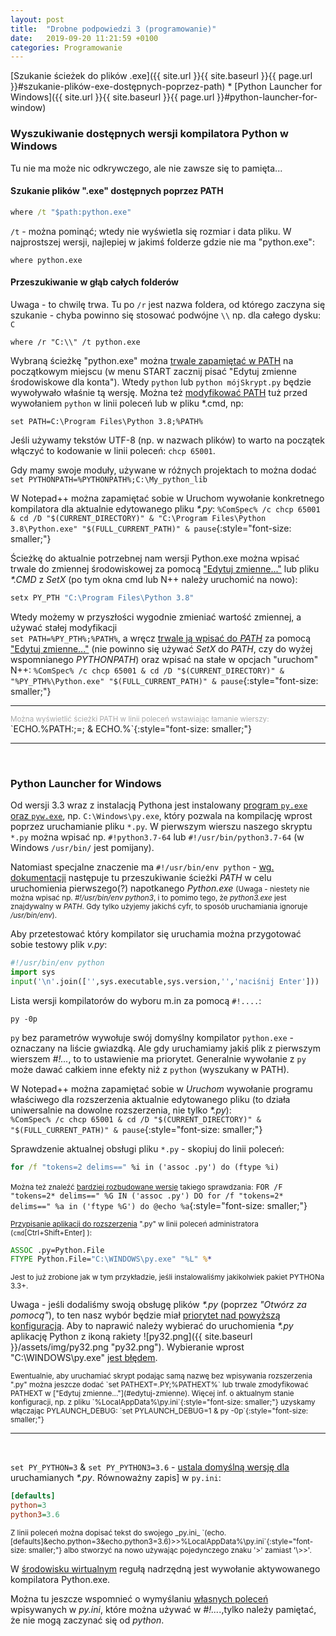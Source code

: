 ```yaml
---
layout: post
title:  "Drobne podpowiedzi 3 (programowanie)"
date:   2019-09-20 11:21:59 +0100
categories: Programowanie
---
```


[Szukanie ścieżek do plików .exe]({{ site.url }}{{ site.baseurl }}{{ page.url }}#szukanie-plików-exe-dostępnych-poprzez-path) * [Python Launcher for Windows]({{ site.url }}{{ site.baseurl }}{{ page.url }}#python-launcher-for-window) 



### Wyszukiwanie dostępnych wersji kompilatora Python w Windows

Tu nie ma może nic odkrywczego, ale nie zawsze się to pamięta...

#### Szukanie plików ".exe" dostępnych poprzez PATH 

````bat
where /t "$path:python.exe"
````

`/t` - można pominąć; wtedy nie wyświetla się rozmiar i data pliku. W najprostszej wersji, najlepiej w jakimś folderze gdzie nie ma "python.exe":

````
where python.exe
````

#### Przeszukiwanie w głąb całych folderów 

Uwaga - to chwilę trwa. Tu po `/r` jest nazwa foldera, od którego zaczyna się szukanie - chyba powinno się stosować podwójne `\\` np. dla całego dysku: `C`

````
where /r "C:\\" /t python.exe
````

Wybraną ścieżkę  "python.exe" można <u>trwale zapamiętać w PATH<a id="edytuj-zmienne"></a></u> na początkowym miejscu (w menu START zacznij pisać "Edytuj zmienne środowiskowe dla konta"). Wtedy `python` lub `python mójSkrypt.py` będzie wywoływało właśnie tą wersję. Można też [modyfikować PATH](https://docs.python.org/3/using/windows.html#excursus-setting-environment-variables) tuż przed wywołaniem `python` w linii poleceń lub w pliku *.cmd, np:
````
set PATH=C:\Program Files\Python 3.8;%PATH%
````
Jeśli używamy tekstów UTF-8 (np. w nazwach plików) to warto na początek włączyć to kodowanie w linii poleceń: `chcp 65001`.

Gdy mamy swoje moduły, używane w różnych projektach to można dodać  
`set PYTHONPATH=%PYTHONPATH%;C:\My_python_lib`

W Notepad++ można zapamiętać sobie w Uruchom wywołanie konkretnego kompilatora dla aktualnie edytowanego pliku _*.py_:
`%ComSpec% /c chcp 65001 & cd /D "$(CURRENT_DIRECTORY)" & "C:\Program Files\Python 3.8\Python.exe" "$(FULL_CURRENT_PATH)" & pause`{:style="font-size: smaller;"}

Ścieżkę do aktualnie potrzebnej nam wersji Python.exe można wpisać trwale do zmiennej środowiskowej za pomocą ["Edytuj zmienne..."](#edytuj-zmienne) lub pliku _*.CMD_ z _SetX_ (po tym okna cmd lub N++ należy uruchomić na nowo):
````bat
setx PY_PTH "C:\Program Files\Python 3.8"
````
Wtedy możemy w przyszłości wygodnie zmieniać wartość zmiennej, a używać stałej modyfikacji  
`set PATH=%PY_PTH%;%PATH%`, a wręcz [trwale ją wpisać do _PATH_](https://ss64.com/nt/path.html) za pomocą ["Edytuj zmienne..."](#edytuj-zmienne) (nie powinno się używać _SetX_ do _PATH_, czy do wyżej wspomnianego _PYTHONPATH_) oraz wpisać na stałe w opcjach "uruchom" N++:
`%ComSpec% /c chcp 65001 & cd /D "$(CURRENT_DIRECTORY)" & "%PY_PTH%\Python.exe" "$(FULL_CURRENT_PATH)" & pause`{:style="font-size: smaller;"}

- - - -

<span style="font-size: smaller; color:DarkGrey;">
Można wyświetlić ścieżki PATH w linii poleceń wstawiając łamanie wierszy:
</span>
`ECHO.%PATH:;=; & ECHO.%`{:style="font-size: smaller;"}

- - - -
<br>

### Python Launcher for Windows

Od wersji 3.3 wraz z instalacją Pythona jest instalowany [program `py.exe` oraz `pyw.exe`](https://docs.python.org/3/using/windows.html#python-launcher-for-windows), np. `C:\Windows\py.exe`, który pozwala na kompilację wprost poprzez uruchamianie pliku `*.py`. W pierwszym wierszu naszego skryptu `*.py` można wpisać np. `#!python3.7-64` lub `#!/usr/bin/python3.7-64` (w Windows `/usr/bin/` jest pomijany). 

Natomiast specjalne znaczenie ma `#!/usr/bin/env python` - [wg. dokumentacji](https://docs.python.org/3/using/windows.html#shebang-lines) następuje tu przeszukiwanie ścieżki _PATH_ w celu uruchomienia pierwszego(?) napotkanego _Python.exe_ <small>(Uwaga - niestety nie można wpisać np. _#!/usr/bin/env python3_, i to pomimo tego, że _python3.exe_ jest znajdywalny w _PATH_. Gdy tylko użyjemy jakichś cyfr, to sposób uruchamiania ignoruje _/usr/bin/env_).</small>

Aby przetestować który kompilator się uruchamia można przygotować sobie testowy plik _v.py_:
````py
#!/usr/bin/env python
import sys
input('\n'.join(['',sys.executable,sys.version,'','naciśnij Enter']))
````

Lista wersji kompilatorów do wyboru m.in za pomocą `#!....`: 
````
py -0p
````
`py` bez parametrów wywołuje swój domyślny kompilator `python.exe` - oznaczany na liście gwiazdką. Ale gdy uruchamiamy jakiś plik z pierwszym wierszem _#!..._, to to ustawienie ma priorytet. Generalnie wywołanie z `py` może dawać całkiem inne efekty niż z `python` (wyszukany w PATH).

W Notepad++ można zapamiętać sobie w _Uruchom_ wywołanie programu właściwego dla rozszerzenia aktualnie edytowanego pliku (to działa uniwersalnie na dowolne rozszerzenia, nie tylko _*.py_):  
`%ComSpec% /c chcp 65001 & cd /D "$(CURRENT_DIRECTORY)" & "$(FULL_CURRENT_PATH)" & pause`{:style="font-size: smaller;"}

Sprawdzenie aktualnej obsługi pliku `*.py` - skopiuj do linii poleceń:
````bat
for /f "tokens=2 delims==" %i in ('assoc .py') do (ftype %i)
````
<small>Można też znaleźć [bardziej rozbudowane wersje](https://ss64.com/nt/ftype.html) takiego sprawdzania:</small>  `FOR /F "tokens=2* delims==" %G IN ('assoc .py') DO for /f "tokens=2* delims==" %a in ('ftype %G') do @echo %a`{:style="font-size: smaller;"}

<span style="font-size: smaller;"> [Przypisanie aplikacji do rozszerzenia](https://www.robvanderwoude.com/ntstart.php#FileAssociations) ".py" w linii poleceń administratora (`cmd`[Ctrl+Shift+Enter] ):</span>
````bat
ASSOC .py=Python.File
FTYPE Python.File="C:\WINDOWS\py.exe" "%L" %*
````

<small> Jest to już zrobione jak w tym przykładzie, jeśli instalowaliśmy jakikolwiek pakiet PYTHONa 3.3+.</small>

Uwaga - jeśli dodaliśmy swoją obsługę plików _*.py_ (poprzez _"Otwórz za pomocą"_), to ten nasz wybór będzie miał [priorytet nad powyższą konfiguracją](https://code.activestate.com/lists/python-list/727915/). Aby to naprawić należy wybierać do uruchomienia _*.py_ aplikację Python z ikoną rakiety ![py32.png]({{ site.baseurl }}/assets/img/py32.png "py32.png"). Wybieranie wprost "C:\WINDOWS\py.exe" [jest błędem](https://code.activestate.com/lists/python-list/727915/#as_lists_article_thread).


<span style="font-size: smaller;">
Ewentualnie, aby uruchamiać skrypt podając samą nazwę bez wpisywania rozszerzenia ".py" można jeszcze dodać  `set PATHEXT=.PY;%PATHEXT%`
lub trwale zmodyfikować PATHEXT w ["Edytuj zmienne..."](#edytuj-zmienne).
</span>

<span style="font-size: smaller;">
Więcej inf. o aktualnym stanie  konfiguracji, np. z pliku `%LocalAppData%\py.ini`{:style="font-size: smaller;"} uzyskamy włączając PYLAUNCH_DEBUG:  
`set PYLAUNCH_DEBUG=1 & py -0p`{:style="font-size: smaller;"}
</span>

----
<br>

`set PY_PYTHON=3` & `set PY_PYTHON3=3.6` - 
[ustala domyślną wersję dla](https://docs.python.org/3/using/windows.html#customizing-default-python-versions)
 uruchamianych _*.py_. 
Równoważny zapis]
 w `py.ini`:
````ini
[defaults]
python=3
python3=3.6
````

<span style="font-size: smaller;">
Z linii poleceń można dopisać tekst do swojego _py.ini_  
`(echo.[defaults]&echo.python=3&echo.python3=3.6)>>%LocalAppData%\py.ini`{:style="font-size: smaller;"}  
albo stworzyć na nowo używając pojedynczego znaku '>' zamiast '\>>'.
</span>

W [środowisku wirtualnym](https://docs.python.org/3/library/venv.html) regułą nadrzędną jest wywołanie aktywowanego kompilatora Python.exe.

Można tu jeszcze wspomnieć o wymyślaniu [własnych poleceń](https://www.python.org/dev/peps/pep-0397/#customized-commands) wpisywanych w _py.ini_, które można używać w _#!..._.,tylko należy pamiętać, że nie mogą zaczynać się od _python_.


